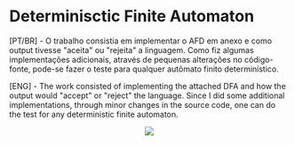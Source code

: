 # Determinisctic Finite Automaton

[PT/BR] - O trabalho consistia em implementar o AFD em anexo e como output tivesse "aceita" ou "rejeita" a linguagem. Como fiz algumas implementações adicionais, através de pequenas alterações no código-fonte, pode-se fazer o teste para qualquer autômato finito determinístico.

[ENG] - The work consisted of implementing the attached DFA and how the output would "accept" or "reject" the language. Since I did some additional implementations, through minor changes in the source code, one can do the test for any deterministic finite automaton.

<p align="center">
  <img src="https://user-images.githubusercontent.com/118192459/202855236-de60af2a-ca43-4001-a7c2-92ff837c8e37.png">
</p>
